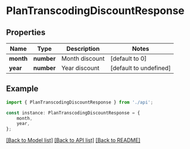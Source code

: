 # PlanTranscodingDiscountResponse


## Properties

Name | Type | Description | Notes
------------ | ------------- | ------------- | -------------
**month** | **number** | Month discount | [default to 0]
**year** | **number** | Year discount | [default to undefined]

## Example

```typescript
import { PlanTranscodingDiscountResponse } from './api';

const instance: PlanTranscodingDiscountResponse = {
    month,
    year,
};
```

[[Back to Model list]](../README.md#documentation-for-models) [[Back to API list]](../README.md#documentation-for-api-endpoints) [[Back to README]](../README.md)
